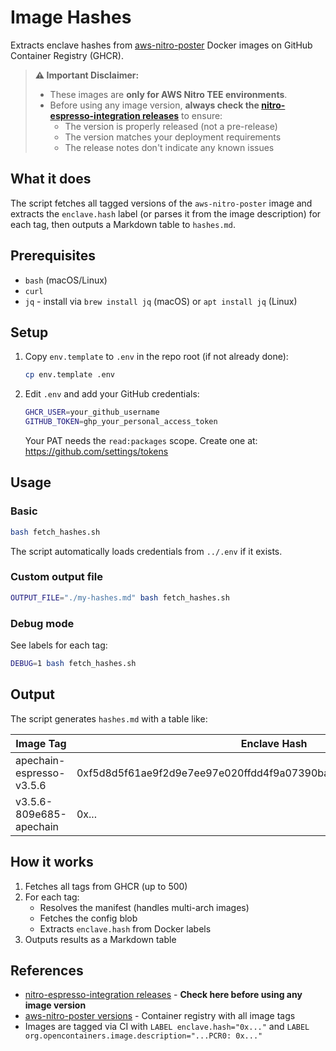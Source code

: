 # Image Hashes

Extracts enclave hashes from [aws-nitro-poster](https://github.com/EspressoSystems/aws-nitro/pkgs/container/aws-nitro-poster) Docker images on GitHub Container Registry (GHCR).

> **⚠️ Important Disclaimer:**
> - These images are **only for AWS Nitro TEE environments**.
> - Before using any image version, **always check the [nitro-espresso-integration releases](https://github.com/EspressoSystems/nitro-espresso-integration/releases)** to ensure:
>   - The version is properly released (not a pre-release)
>   - The version matches your deployment requirements
>   - The release notes don't indicate any known issues

## What it does

The script fetches all tagged versions of the `aws-nitro-poster` image and extracts the `enclave.hash` label (or parses it from the image description) for each tag, then outputs a Markdown table to `hashes.md`.

## Prerequisites

- `bash` (macOS/Linux)
- `curl`
- `jq` - install via `brew install jq` (macOS) or `apt install jq` (Linux)

## Setup

1. Copy `env.template` to `.env` in the repo root (if not already done):

   ```bash
   cp env.template .env
   ```

2. Edit `.env` and add your GitHub credentials:

   ```bash
   GHCR_USER=your_github_username
   GITHUB_TOKEN=ghp_your_personal_access_token
   ```

   Your PAT needs the `read:packages` scope. Create one at: https://github.com/settings/tokens

## Usage

### Basic

```bash
bash fetch_hashes.sh
```

The script automatically loads credentials from `../.env` if it exists.

### Custom output file

```bash
OUTPUT_FILE="./my-hashes.md" bash fetch_hashes.sh
```

### Debug mode

See labels for each tag:

```bash
DEBUG=1 bash fetch_hashes.sh
```

## Output

The script generates `hashes.md` with a table like:

| Image Tag | Enclave Hash |
|-----------|--------------|
| apechain-espresso-v3.5.6 | 0xf5d8d5f61ae9f2d9e7ee97e020ffdd4f9a07390ba02ead07350eaa120aae9e74 |
| v3.5.6-809e685-apechain | 0x... |

## How it works

1. Fetches all tags from GHCR (up to 500)
2. For each tag:
   - Resolves the manifest (handles multi-arch images)
   - Fetches the config blob
   - Extracts `enclave.hash` from Docker labels
3. Outputs results as a Markdown table

## References

- [nitro-espresso-integration releases](https://github.com/EspressoSystems/nitro-espresso-integration/releases) - **Check here before using any image version**
- [aws-nitro-poster versions](https://github.com/EspressoSystems/aws-nitro/pkgs/container/aws-nitro-poster/versions?filters%5Bversion_type%5D=tagged) - Container registry with all image tags
- Images are tagged via CI with `LABEL enclave.hash="0x..."` and `LABEL org.opencontainers.image.description="...PCR0: 0x..."`